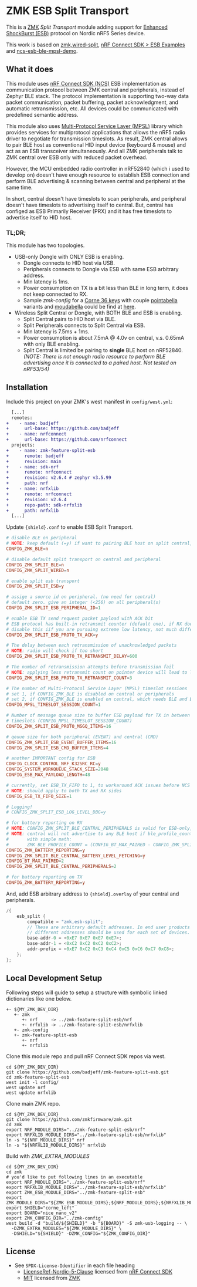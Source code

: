 # ZMK ESB Split Transport

This is a [ZMK](https://zmk.dev) *Split Transport* module adding support for [Enhanced ShockBurst (ESB)](https://docs.nordicsemi.com/bundle/ncs-latest/page/nrf/protocols/esb/index.html) protocol on Nordic nRF5 Series device.

This work is based on [zmk,wired-split](https://github.com/zmkfirmware/zmk/tree/main/app/src/split/wired), [nRF Connect SDK > ESB Examples](https://docs.nordicsemi.com/bundle/ncs-2.6.4/page/nrf/samples/esb.html) and [ncs-esb-ble-mpsl-demo](https://github.com/too1/ncs-esb-ble-mpsl-demo/).


## What it does

This module uses [nRF Connect SDK (NCS)](https://docs.nordicsemi.com/bundle/ncs-latest/page/nrf/index.html) ESB implementation as communication protocol between ZMK central and peripherals, instead of Zephyr BLE stack. The protocol implementation is supporting two-way data packet communication, packet buffering, packet acknowledgment, and automatic retransmission, etc. All devices could be communicated with predefined semantic address. 

This module also uses [Multi-Protocol Service Layer (MPSL)](https://docs.nordicsemi.com/bundle/ncs-latest/page/nrf/protocols/multiprotocol/index.html) library which provides services for multiprotocol applications that allows the nRF5 radio driver to negotiate for transmission timeslots. As result, ZMK central allows to pair BLE host as conventional HID input device (keyboard & mouse) and act as an ESB transceiver simultaneously. And all ZMK peripherals talk to ZMK central over ESB only with reduced packet overhead.

However, the MCU embedded radio controller in nRF52840 (which i used to develop on) doesn't have enough resource to establish ESB connection and perform BLE advertising & scanning between central and peripheral at the same time.

In short, central doesn't have timeslots to scan peripherals, and peripheral doesn't have timeslots to advertising itself to central. But, central has configed as ESB Primarily Receiver (PRX) and it has free timeslots to advertise itself to HID host.

### TL;DR;
This module has two topologies.
- USB-only Dongle with ONLY ESB is enabling.
   - Dongle connects to HID host via USB.
   - Peripherals connects to Dongle via ESB with same ESB arbitrary address.
   - Min latency is 1ms.
   - Power consumption on TX is a bit less than BLE in long term, it does not keep connected to RX.
   - Sample *zmk-config* for a [Corne 36 keys](https://github.com/foostan/crkbd) with couple [pointabella](https://github.com/badjeff/pointabella) variants and [moudabella](https://github.com/badjeff/moudabella) could be find at [here](https://github.com/badjeff/zmk-config/tree/main/config/boards/shields/donki36).
- Wireless Split Central or Dongle, with BOTH BLE and ESB is enabling.
   - Split Central pairs to HID host via BLE.
   - Split Peripherals connects to Split Central via ESB.
   - Min latency is 7.5ms + 1ms.
   - Power consumption is about 7.5mA @ 4.0v on central, v.s. 0.65mA with only BLE enabling.
   - Split Central is limited be pairing to **single** BLE host on nRF52840.
     *(NOTE: There is not enough radio resource to perform BLE advertising once it is connected to a paired host. Not tested on nRF53/54)*


## Installation

Include this project on your ZMK's west manifest in `config/west.yml`:
```diff
  [...]
  remotes:
+    - name: badjeff
+      url-base: https://github.com/badjeff
+    - name: nrfconnect
+      url-base: https://github.com/nrfconnect
  projects:
+    - name: zmk-feature-split-esb
+      remote: badjeff
+      revision: main  
+    - name: sdk-nrf
+      remote: nrfconnect
+      revision: v2.6.4 # zephyr v3.5.99
+      path: nrf
+    - name: nrfxlib
+      remote: nrfconnect
+      revision: v2.6.4
+      repo-path: sdk-nrfxlib
+      path: nrfxlib
  [...]
```

Update `{shield}.conf` to enable ESB Split Transport.
```conf
# disable BLE on peripheral
# NOTE: keep default (=y) if want to pairing BLE host on split central, or wireless dongle
CONFIG_ZMK_BLE=n

# disable default split transport on central and peripheral
CONFIG_ZMK_SPLIT_BLE=n
CONFIG_ZMK_SPLIT_WIRED=n

# enable split esb transport
CONFIG_ZMK_SPLIT_ESB=y

# assige a source id on peripheral. (no need for central)
# default zero. give an integer (<256) on all peripheral(s)
CONFIG_ZMK_SPLIT_ESB_PERIPHERAL_ID=1

# enable ESB TX send request packet payload with ACK bit
# ESB protocol has built-in retransmit counter (default one), if RX does not response ACK properly.
# disable this iif you are pursuing extreme low latency, not much different in real-life.
CONFIG_ZMK_SPLIT_ESB_PROTO_TX_ACK=y

# The delay between each retransmission of unacknowledged packets
# NOTE: radio will chock if too short
CONFIG_ZMK_SPLIT_ESB_PROTO_TX_RETRANSMIT_DELAY=600

# The number of retransmission attempts before transmission fail
# NOTE: applying less retransmit count on pointer device will lead to lossy but sharper move
CONFIG_ZMK_SPLIT_ESB_PROTO_TX_RETRANSMIT_COUNT=3

# The number of Multi-Protocol Service Layer (MPSL) timeslot sessions
# set 1, if CONFIG_ZMK_BLE is disabled on central or peripherals
# set 2, if CONFIG_ZMK_BLE is enabled on central, which needs BLE and ESB simultaneously
CONFIG_MPSL_TIMESLOT_SESSION_COUNT=1

# Number of message queue size to buffer ESB payload for TX in between multi-protocol service 
# timeslots (CONFIG_MPSL_TIMESLOT_SESSION_COUNT)
CONFIG_ZMK_SPLIT_ESB_PROTO_MSGQ_ITEMS=16

# qeuue size for both peripheral (EVENT) and central (CMD)
CONFIG_ZMK_SPLIT_ESB_EVENT_BUFFER_ITEMS=16
CONFIG_ZMK_SPLIT_ESB_CMD_BUFFER_ITEMS=4

# another IMPORTANT config for ESB
CONFIG_CLOCK_CONTROL_NRF_K32SRC_RC=y
CONFIG_SYSTEM_WORKQUEUE_STACK_SIZE=2048
CONFIG_ESB_MAX_PAYLOAD_LENGTH=48

# currently, set ESB_TX_FIFO to 1, to workaround ACK issues before NCS 3.1.0 release
# NOTE: should apply to both TX and RX sides
CONFIG_ESB_TX_FIFO_SIZE=1

# Logging!
# CONFIG_ZMK_SPLIT_ESB_LOG_LEVEL_DBG=y

# for battery reporting on RX
# NOTE: CONFIG_ZMK_SPLIT_BLE_CENTRAL_PERIPHERALS is valid for ESB-only, even its look like a BLE-only config.
# NOTE: central will not advertise to any BLE host if ble_profile_count is zero.
#       with simple math:
#       ZMK_BLE_PROFILE_COUNT = (CONFIG_BT_MAX_PAIRED - CONFIG_ZMK_SPLIT_BLE_CENTRAL_PERIPHERALS)
CONFIG_ZMK_BATTERY_REPORTING=y
CONFIG_ZMK_SPLIT_BLE_CENTRAL_BATTERY_LEVEL_FETCHING=y
CONFIG_BT_MAX_PAIRED=2
CONFIG_ZMK_SPLIT_BLE_CENTRAL_PERIPHERALS=2

# for battery reporting on TX
CONFIG_ZMK_BATTERY_REPORTING=y
```

And, add ESB arbitrary address to `{shield}.overlay` of your central and peripherals.
```c
/{
    esb_split {
        compatible = "zmk,esb-split";
        // These are arbitrary default addresses. In end user products
        // different addresses should be used for each set of devices.
        base-addr-0 = <0xE7 0xE7 0xE7 0xE7>;
        base-addr-1 = <0xC2 0xC2 0xC2 0xC2>;
        addr-prefix = <0xE7 0xC2 0xC3 0xC4 0xC5 0xC6 0xC7 0xC8>;
    };
};
```


## Local Development Setup

Following steps will guide to setup a structure with symbolic linked dictionaries like one below.
```
+- ${MY_ZMK_DEV_DIR}
   +- zmk
      +- nrf     -> ../zmk-feature-split-esb/nrf
      +- nrfxlib -> ../zmk-feature-split-esb/nrfxlib
   +- zmk-config
   +- zmk-feature-split-esb
      +- nrf
      +- nrfxlib
```

Clone this module repo and pull nRF Connect SDK repos via west.
```shell
cd ${MY_ZMK_DEV_DIR}
git clone https://github.com/badjeff/zmk-feature-split-esb.git
cd zmk-feature-split-esb
west init -l config/
west update nrf
west update nrfxlib
```

Clone main ZMK repo.
```shell
cd ${MY_ZMK_DEV_DIR}
git clone https://github.com/zmkfirmware/zmk.git
cd zmk
export NRF_MODULE_DIRS="../zmk-feature-split-esb/nrf"
export NRFXLIB_MODULE_DIRS="../zmk-feature-split-esb/nrfxlib"
ln -s "${NRF_MODULE_DIRS}" nrf
ln -s "${NRFXLIB_MODULE_DIRS}" nrfxlib
```

Build with *ZMK_EXTRA_MODULES*
```shell
cd ${MY_ZMK_DEV_DIR}
cd zmk
# you'd like to put following lines in an executable
export NRF_MODULE_DIRS="../zmk-feature-split-esb/nrf"
export NRFXLIB_MODULE_DIRS="../zmk-feature-split-esb/nrfxlib"
export ZMK_ESB_MODULE_DIRS="../zmk-feature-split-esb"
export ZMK_MODULE_DIRS="${ZMK_ESB_MODULE_DIRS};${NRF_MODULE_DIRS};${NRFXLIB_MODULE_DIRS}"
export SHIELD="corne_left"
export BOARD="nice_nano_v2"
export ZMK_CONFIG_DIR="../zmk-config"
west build -d "build/${SHIELD}" -b "${BOARD}" -S zmk-usb-logging -- \
  -DZMK_EXTRA_MODULES="${ZMK_MODULE_DIRS}" \
  -DSHIELD="${SHIELD}" -DZMK_CONFIG="${ZMK_CONFIG_DIR}"
```


## License

- See `SPDX-License-Identifier` in each file heading
  * [LicenseRef-Nordic-5-Clause](https://github.com/nrfconnect/sdk-nrf/blob/main/LICENSE) licensed from [nRF Connect SDK](https://docs.nordicsemi.com/bundle/ncs-latest/page/nrf/index.html)
  * [MIT](https://github.com/zmkfirmware/zmk/blob/main/LICENSE) licensed from [ZMK](https://github.com/zmkfirmware/zmk/)
